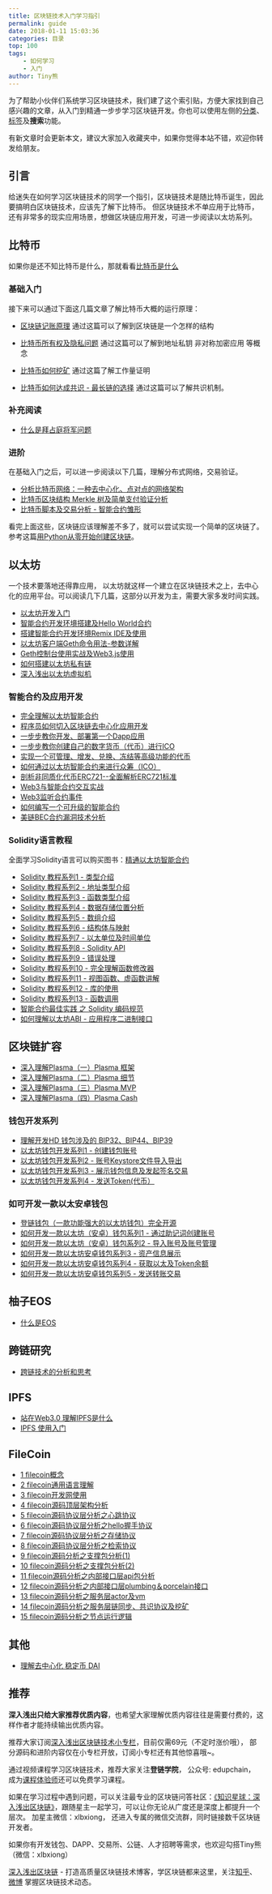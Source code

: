 ```yaml
---
title: 区块链技术入门学习指引
permalink: guide
date: 2018-01-11 15:03:36
categories: 目录
top: 100
tags:
    - 如何学习
    - 入门
author: Tiny熊
---
```

为了帮助小伙伴们系统学习区块链技术，我们建了这个索引贴，方便大家找到自己感兴趣的文章，从入门到精通一步步学习区块链开发。你也可以使用左侧的[分类](https://learnblockchain.cn/categories/)、[标签](https://learnblockchain.cn/tags/)及**搜索**功能。

有新文章时会更新本文，建议大家加入收藏夹中，如果你觉得本站不错，欢迎你转发给朋友。

<!-- more -->
## 引言
给迷失在如何学习区块链技术的同学一个指引，区块链技术是随比特币诞生，因此要搞明白区块链技术，应该先了解下比特币。
但区块链技术不单应用于比特币，还有非常多的现实应用场景，想做区块链应用开发，可进一步阅读以太坊系列。


## 比特币
如果你是还不知比特币是什么，那就看看[比特币是什么](https://learnblockchain.cn/2017/10/23/whatisbitcoin/)
### 基础入门
接下来可以通过下面这几篇文章了解比特币大概的运行原理：

* [区块链记账原理](https://learnblockchain.cn/2017/10/25/whatbc/)
   通过这篇可以了解到区块链是一个怎样的结构

* [比特币所有权及隐私问题](https://learnblockchain.cn/2017/11/02/bitcoin-own/)
   通过这篇可以了解到地址私钥 非对称加密应用 等概念

* [比特币如何挖矿](https://learnblockchain.cn/2017/11/04/bitcoin-pow/)
   通过这篇了解工作量证明

* [比特币如何达成共识 - 最长链的选择](https://learnblockchain.cn/2017/12/07/bitcoin-sonsensus/)
   通过这篇可以了解共识机制。

### 补充阅读
* [什么是拜占庭将军问题](https://learnblockchain.cn/2018/02/05/bitcoin-byzantine/)

### 进阶
在基础入门之后，可以进一步阅读以下几篇，理解分布式网络，交易验证。

* [分析比特币网络：一种去中心化、点对点的网络架构](https://learnblockchain.cn/2017/11/07/bitcoin-p2p/)
* [比特币区块结构 Merkle 树及简单支付验证分析](https://learnblockchain.cn/2017/11/10/bitcoin-script/)
* [比特币脚本及交易分析 - 智能合约雏形](https://xiaozhuanlan.com/topic/1402935768)

看完上面这些，区块链应该理解差不多了，就可以尝试实现一个简单的区块链了。参考这篇[用Python从零开始创建区块链](https://learnblockchain.cn/2017/10/27/build_blockchain_by_python/)。

## 以太坊
一个技术要落地还得靠应用， 以太坊就这样一个建立在区块链技术之上，去中心化的应用平台。可以阅读几下几篇，这部分以开发为主，需要大家多发时间实践。

* [以太坊开发入门](https://learnblockchain.cn/2017/11/20/whatiseth/)
* [智能合约开发环境搭建及Hello World合约](https://learnblockchain.cn/2017/11/24/init-env/)
* [搭建智能合约开发环境Remix IDE及使用](https://learnblockchain.cn/2018/06/07/remix-ide/)
* [以太坊客户端Geth命令用法-参数详解](https://learnblockchain.cn/2017/11/29/geth_cmd_options)
* [Geth控制台使用实战及Web3.js使用](https://learnblockchain.cn/2017/12/01/geth_cmd_short/)
* [如何搭建以太坊私有链](https://learnblockchain.cn/2018/03/18/create_private_blockchain/)
* [深入浅出以太坊虚拟机](https://learnblockchain.cn/2019/04/09/easy-evm/)

### 智能合约及应用开发

* [完全理解以太坊智能合约](https://learnblockchain.cn/2018/01/04/understanding-smart-contracts/)
* [程序员如何切入区块链去中心化应用开发](https://learnblockchain.cn/2018/08/31/devDapp/#more)
* [一步步教你开发、部署第一个Dapp应用](https://learnblockchain.cn/2018/01/12/first-dapp/)
* [一步步教你创建自己的数字货币（代币）进行ICO](https://learnblockchain.cn/2018/01/12/create_token/)
* [实现一个可管理、增发、兑换、冻结等高级功能的代币](https://learnblockchain.cn/2018/01/27/create-token2/)
* [如何通过以太坊智能合约来进行众筹（ICO）](https://learnblockchain.cn/2018/02/28/ico-crowdsale/)
* [剖析非同质化代币ERC721--全面解析ERC721标准](https://learnblockchain.cn/2018/03/23/token-erc721/)
* [Web3与智能合约交互实战](https://learnblockchain.cn/2018/04/15/web3-html/)
* [Web3监听合约事件](https://learnblockchain.cn/2018/05/09/solidity-event/)
* [如何编写一个可升级的智能合约](https://learnblockchain.cn/2018/03/15/contract-upgrade/)
* [美链BEC合约漏洞技术分析](https://learnblockchain.cn/2018/04/25/bec-overflow/)

### Solidity语言教程
全面学习Solidity语言可以购买图书：[精通以太坊智能合约](http://edu.upchain.pro/book.html)

* [Solidity 教程系列1 - 类型介绍](https://learnblockchain.cn/2017/12/05/solidity1/)
* [Solidity 教程系列2 - 地址类型介绍](https://learnblockchain.cn/2017/12/12/solidity2/)
* [Solidity 教程系列3 - 函数类型介绍](https://learnblockchain.cn/2017/12/12/solidity_func/)
* [Solidity 教程系列4 - 数据存储位置分析](https://learnblockchain.cn/2017/12/21/solidity_reftype_datalocation/)
* [Solidity 教程系列5 - 数组介绍](https://learnblockchain.cn/2017/12/21/solidity-arrays/)
* [Solidity 教程系列6 - 结构体与映射](https://learnblockchain.cn/2017/12/27/solidity-structs/)
* [Solidity 教程系列7 - 以太单位及时间单位](https://learnblockchain.cn/2018/02/02/solidity-unit/)
* [Solidity 教程系列8 - Solidity API](https://learnblockchain.cn/2018/03/14/solidity-api/)
* [Solidity 教程系列9 - 错误处理](https://learnblockchain.cn/2018/04/07/solidity-errorhandler/)
* [Solidity 教程系列10 - 完全理解函数修改器](https://learnblockchain.cn/2018/04/09/solidity-modify/)
* [Solidity 教程系列11 - 视图函数、虚函数讲解](https://learnblockchain.cn/2018/05/17/solidity-functions/)
* [Solidity 教程系列12 - 库的使用](https://learnblockchain.cn/2018/08/09/solidity-library/)
* [Solidity 教程系列13 - 函数调用](https://learnblockchain.cn/2018/08/09/solidity-callfun/)
* [智能合约最佳实践 之 Solidity 编码规范](https://learnblockchain.cn/2018/05/04/solidity-style-guide/)
* [如何理解以太坊ABI - 应用程序二进制接口](https://learnblockchain.cn/2018/08/09/understand-abi/)


## 区块链扩容

* [深入理解Plasma（一）Plasma 框架](https://learnblockchain.cn/2018/10/20/plasma-framework/)
* [深入理解Plasma（二）Plasma 细节](https://learnblockchain.cn/2018/10/24/plasma-in-detail/)
* [深入理解Plasma（三）Plasma MVP](https://learnblockchain.cn/2018/11/03/plasma-mvp/)
* [深入理解Plasma（四）Plasma Cash](https://learnblockchain.cn/2018/11/16/plasma-cash/)


### 钱包开发系列

* [理解开发HD 钱包涉及的 BIP32、BIP44、BIP39](https://learnblockchain.cn/2018/09/28/hdwallet/)
* [以太坊钱包开发系列1 - 创建钱包账号](https://learnblockchain.cn/2018/10/25/eth-web-wallet_1/)
* [以太坊钱包开发系列2 - 账号Keystore文件导入导出](https://learnblockchain.cn/2018/10/25/eth-web-wallet_2/)
* [以太坊钱包开发系列3 - 展示钱包信息及发起签名交易](https://learnblockchain.cn/2018/10/26/eth-web-wallet_3/)
* [以太坊钱包开发系列4 - 发送Token(代币）](https://learnblockchain.cn/2018/10/26/eth-web-wallet_4/)

### 如可开发一款以太安卓钱包

* [登链钱包（一款功能强大的以太坊钱包）完全开源](https://learnblockchain.cn/2019/03/07/wallet-annouce/)
* [如何开发一款以太坊（安卓）钱包系列1 - 通过助记词创建账号](https://learnblockchain.cn/2019/03/13/eth_wallet_dev_1/)
* [如何开发一款以太坊（安卓）钱包系列2 - 导入账号及账号管理](https://learnblockchain.cn/2019/03/18/eth-wallet-dev-2/)
* [如何开发一款以太坊安卓钱包系列3 - 资产信息展示](https://learnblockchain.cn/2019/03/24/eth_wallet_dev_3/)
* [如何开发一款以太坊安卓钱包系列4 - 获取以太及Token余额](https://learnblockchain.cn/2019/03/26/eth-wallet-dev-4/)
* [如何开发一款以太坊安卓钱包系列5 - 发送转账交易](https://learnblockchain.cn/2019/04/04/eth-wallet-dev-5/)

## 柚子EOS

* [什么是EOS](https://learnblockchain.cn/2018/07/17/whatiseos/)

## 跨链研究

* [跨链技术的分析和思考](https://learnblockchain.cn/2019/03/23/blockchain_interoperability/)


## IPFS

* [站在Web3.0 理解IPFS是什么](https://learnblockchain.cn/2018/12/12/what-is-ipfs/)
* [IPFS 使用入门](https://learnblockchain.cn/2018/12/25/use-ipfs/)

## FileCoin

* [1 filecoin概念](https://learnblockchain.cn/2019/02/18/filecoin-code-analysis-1)
* [2 filecoin通用语言理解](https://learnblockchain.cn/2019/02/20/filecoin-code-analysis-2)
* [3 filecoin开发网使用](https://learnblockchain.cn/2019/02/22/filecoin-code-analysis-3)
* [4 filecoin源码顶层架构分析](https://learnblockchain.cn/2019/02/28/filecoin-code-analysis-4)
* [5 filecoin源码协议层分析之心跳协议](https://learnblockchain.cn/2019/03/04/filecoin-code-analysis-5)
* [6 filecoin源码协议层分析之hello握手协议](https://learnblockchain.cn/2019/03/04/filecoin-code-analysis-6)
* [7 filecoin源码协议层分析之存储协议](https://learnblockchain.cn/2019/03/05/filecoin-code-analysis-7)
* [8 filecoin源码协议层分析之检索协议](https://learnblockchain.cn/2019/03/05/filecoin-code-analysis-8)
* [9 filecoin源码分析之支撑包分析(1)](https://learnblockchain.cn/2019/03/06/filecoin-code-analysis-9)
* [10 filecoin源码分析之支撑包分析(2)](https://learnblockchain.cn/2019/03/07/filecoin-code-analysis-10)
* [11 filecoin源码分析之内部接口层api包分析](https://learnblockchain.cn/2019/03/07/filecoin-code-analysis-11)
* [12 filecoin源码分析之内部接口层plumbing＆porcelain接口](https://learnblockchain.cn/2019/03/07/filecoin-code-analysis-12)
* [13 filecoin源码分析之服务层actor及vm](https://learnblockchain.cn/2019/03/08/filecoin-code-analysis-13)
* [14 filecoin源码分析之服务层链同步、共识协议及挖矿](https://learnblockchain.cn/2019/03/09/filecoin-code-analysis-14)
* [15 filecoin源码分析之节点运行逻辑](https://learnblockchain.cn/2019/03/10/filecoin-code-analysis-15)

## 其他

* [理解去中心化 稳定币 DAI](https://learnblockchain.cn/2019/03/19/understand_dai/)

## 推荐

**深入浅出只给大家推荐优质内容**，也希望大家理解优质内容往往是需要付费的，这样作者才能持续输出优质内容。

推荐大家订阅[深入浅出区块链技术小专栏](https://xiaozhuanlan.com/blockchaincore)，目前仅需69元（不定时涨价哦）， 部分源码和进阶内容仅在小专栏开放，订阅小专栏还有其他惊喜哦~。

通过视频课程学习区块链技术，推荐大家关注**登链学院**， 公众号: edupchain， 成为[课程体验师](https://learnblockchain.cn/course)还可以免费学习课程。

如果在学习过程中遇到问题，可以关注最专业的区块链问答社区：[《知识星球：深入浅出区块链》](https://learnblockchain.cn/images/zsxq.png)，跟随星主一起学习，可以让你无论从广度还是深度上都提升一个层次。
加星主微信：xlbxiong， 还进入专属的微信交流群，同时链接数千区块链开发者。

如果你有开发钱包、DAPP、交易所、公链、人才招聘等需求，也欢迎勾搭Tiny熊（微信：xlbxiong）


[深入浅出区块链](https://learnblockchain.cn/) - 打造高质量区块链技术博客，学区块链都来这里，关注[知乎](https://www.zhihu.com/people/xiong-li-bing/activities)、[微博](https://weibo.com/517623789) 掌握区块链技术动态。


